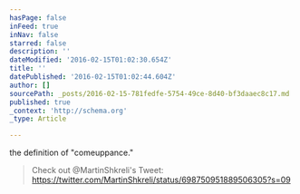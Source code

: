 ```yaml
---
hasPage: false
inFeed: true
inNav: false
starred: false
description: ''
dateModified: '2016-02-15T01:02:30.654Z'
title: ''
datePublished: '2016-02-15T01:02:44.604Z'
author: []
sourcePath: _posts/2016-02-15-781fedfe-5754-49ce-8d40-bf3daaec8c17.md
published: true
_context: 'http://schema.org'
_type: Article

---
```

the definition of "comeuppance." 
> 
> Check out @MartinShkreli's Tweet: https://twitter.com/MartinShkreli/status/698750951889506305?s=09